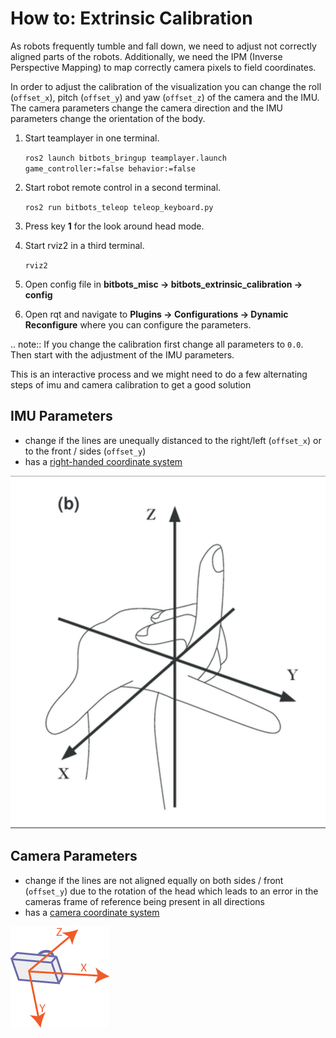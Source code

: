 # How to: Extrinsic Calibration

As robots frequently tumble and fall down, we need to adjust not correctly aligned parts of the robots. Additionally, we need the IPM (Inverse Perspective Mapping) to map correctly camera pixels to field coordinates.

In order to adjust the calibration of the visualization you can change the roll (`offset_x`), pitch (`offset_y`) and yaw (`offset_z`) of the camera and the IMU.
The camera parameters change the camera direction and the IMU parameters change the orientation of the body.

1. Start teamplayer in one terminal.

    `ros2 launch bitbots_bringup teamplayer.launch game_controller:=false behavior:=false`

2. Start robot remote control in a second terminal.
    
    `ros2 run bitbots_teleop teleop_keyboard.py`

3. Press key **1** for the look around head mode.

4. Start rviz2 in a third terminal.

    `rviz2`

5. Open config file in **bitbots_misc &rarr; bitbots_extrinsic_calibration &rarr; config**

6. Open rqt and navigate to **Plugins &rarr; Configurations &rarr; Dynamic Reconfigure** where you can configure the parameters.

.. note::
  If you change the calibration first change all parameters to `0.0`.
  Then start with the adjustment of the IMU parameters.

  This is an interactive process and we might need to do a few alternating steps of imu and camera calibration to get a good solution

## IMU Parameters

* change if the lines are unequally distanced to the right/left (`offset_x`) or to the front / sides (`offset_y`)
* has a [right-handed coordinate system](https://www.ros.org/reps/rep-0103.html#coordinate-frame-conventions)

![right-handed coordinate system](README_images/right_handed_coordinate_system.png)

## Camera Parameters

* change if the lines are not aligned equally on both sides / front (`offset_y`) due to the rotation of the head which leads to an error in the cameras frame of reference being present in all directions
* has a [camera coordinate system](https://www.ros.org/reps/rep-0103.html#suffix-frames)

![camera coordinate system](README_images/camera_coordinate_system.png)
